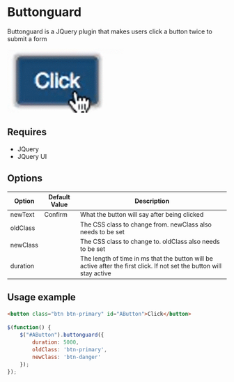 # Buttonguard

Buttonguard is a JQuery plugin that makes users click a button twice to submit a form

![Example](https://github.com/baturkey/buttonguard/blob/master/example.gif "Example")

## Requires
* JQuery
* JQuery UI

## Options

| Option   | Default Value | Description                                                                                                           |
|----------|---------------|-----------------------------------------------------------------------------------------------------------------------|
| newText  | Confirm       | What the button will say after being clicked                                                                          |
| oldClass |               | The CSS class to change from. newClass also needs to be set                                                           |
| newClass |               | The CSS class to change to. oldClass also needs to be set                                                             |
| duration |               | The length of time in ms that the button will be active after the first click. If not set the button will stay active |

## Usage example
````html
<button class="btn btn-primary" id="AButton">Click</button>
````
````javascript
$(function() {
	$("#AButton").buttonguard({
		duration: 5000,
		oldClass: 'btn-primary',
		newClass: 'btn-danger'
	});
});
````
